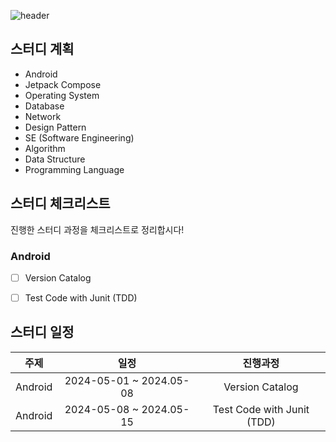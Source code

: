 ![header](https://capsule-render.vercel.app/api?type=waving&color=gradient&animation=twinkling&height=230&text=BCSD%20스터디%20모임&desc=취뽀하자&fontSize=40&fontAlign=50&fontAlignY=33&descSize=20&descAlign=50&descAlignY=55)  

## 스터디 계획
- Android
- Jetpack Compose
- Operating System
- Database
- Network
- Design Pattern
- SE (Software Engineering)
- Algorithm
- Data Structure
- Programming Language

## 스터디 체크리스트
진행한 스터디 과정을 체크리스트로 정리합시다!

### Android
- [ ] Version Catalog
- [ ] Test Code with Junit (TDD)


## 스터디 일정
|   주제   |     일정      |                진행과정                 |
| :-----------: | :-----------: | :---------------------------------: |
|   Android   | 2024-05-01 ~ 2024.05-08 |         Version Catalog         |
|   Android   | 2024-05-08 ~ 2024.05-15 |           Test Code with Junit (TDD)        |



